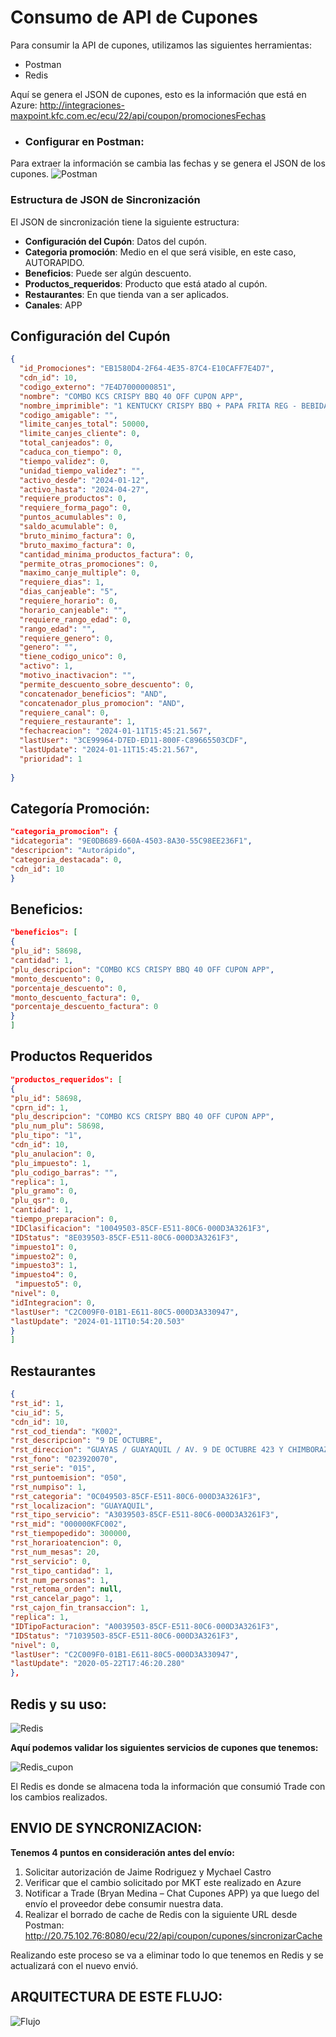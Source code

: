 # Consumo de API de Cupones

Para consumir la API de cupones, utilizamos las siguientes herramientas:

- Postman
- Redis

Aquí se genera el JSON de cupones, esto es la información que está en Azure:
http://integraciones-maxpoint.kfc.com.ec/ecu/22/api/coupon/promocionesFechas

- ### Configurar en Postman:

Para extraer la información se cambia las fechas y se genera el JSON de los cupones.
![Postman](../../img/postman-config.png)

### Estructura de JSON de Sincronización

El JSON de sincronización tiene la siguiente estructura:

- **Configuración del Cupón**: Datos del cupón.
- **Categoria promoción**: Medio en el que será visible, en este caso, AUTORAPIDO.
- **Beneficios**: Puede ser algún descuento.
- **Productos_requeridos**: Producto que está atado al cupón.
- **Restaurantes**: En que tienda van a ser aplicados.
- **Canales**: APP

## Configuración del Cupón
```json
{
  "id_Promociones": "EB1580D4-2F64-4E35-87C4-E10CAFF7E4D7",
  "cdn_id": 10,
  "codigo_externo": "7E4D7000000851",
  "nombre": "COMBO KCS CRISPY BBQ 40 OFF CUPON APP",
  "nombre_imprimible": "1 KENTUCKY CRISPY BBQ + PAPA FRITA REG - BEBIDA BOTELLA",
  "codigo_amigable": "",
  "limite_canjes_total": 50000,
  "limite_canjes_cliente": 0,
  "total_canjeados": 0,
  "caduca_con_tiempo": 0,
  "tiempo_validez": 0,
  "unidad_tiempo_validez": "",
  "activo_desde": "2024-01-12",
  "activo_hasta": "2024-04-27",
  "requiere_productos": 0,
  "requiere_forma_pago": 0,
  "puntos_acumulables": 0,
  "saldo_acumulable": 0,
  "bruto_minimo_factura": 0,
  "bruto_maximo_factura": 0,
  "cantidad_minima_productos_factura": 0,
  "permite_otras_promociones": 0,
  "maximo_canje_multiple": 0,
  "requiere_dias": 1,
  "dias_canjeable": "5",
  "requiere_horario": 0,
  "horario_canjeable": "",
  "requiere_rango_edad": 0,
  "rango_edad": "",
  "requiere_genero": 0,
  "genero": "",
  "tiene_codigo_unico": 0,
  "activo": 1,
  "motivo_inactivacion": "",
  "permite_descuento_sobre_descuento": 0,
  "concatenador_beneficios": "AND",
  "concatenador_plus_promocion": "AND",
  "requiere_canal": 0,
  "requiere_restaurante": 1,
  "fechacreacion": "2024-01-11T15:45:21.567",
  "lastUser": "3CE99964-D7ED-ED11-800F-C89665503CDF",
  "lastUpdate": "2024-01-11T15:45:21.567",
  "prioridad": 1
  
}
```
## Categoría Promoción:
```json
"categoria_promocion": {
"idcategoria": "9E0DB689-660A-4503-8A30-55C98EE236F1",
"descripcion": "Autorápido",
"categoria_destacada": 0,
"cdn_id": 10
} 
```
## Beneficios:
```json
"beneficios": [
{
"plu_id": 58698,
"cantidad": 1,
"plu_descripcion": "COMBO KCS CRISPY BBQ 40 OFF CUPON APP",
"monto_descuento": 0,
"porcentaje_descuento": 0,
"monto_descuento_factura": 0,
"porcentaje_descuento_factura": 0
}
] 
```
## Productos Requeridos
```json
"productos_requeridos": [
{
"plu_id": 58698,
"cprn_id": 1,
"plu_descripcion": "COMBO KCS CRISPY BBQ 40 OFF CUPON APP",
"plu_num_plu": 58698,
"plu_tipo": "1",
"cdn_id": 10,
"plu_anulacion": 0,
"plu_impuesto": 1,
"plu_codigo_barras": "",
"replica": 1,
"plu_gramo": 0,
"plu_qsr": 0,
"cantidad": 1,
"tiempo_preparacion": 0,
"IDClasificacion": "10049503-85CF-E511-80C6-000D3A3261F3",
"IDStatus": "8E039503-85CF-E511-80C6-000D3A3261F3",
"impuesto1": 0,
"impuesto2": 0,
"impuesto3": 1,
"impuesto4": 0,
 "impuesto5": 0,
"nivel": 0,
"idIntegracion": 0,
"lastUser": "C2C009F0-01B1-E611-80C5-000D3A330947",
"lastUpdate": "2024-01-11T10:54:20.503"
}
]
```
## Restaurantes
```json
{
"rst_id": 1,
"ciu_id": 5,
"cdn_id": 10,
"rst_cod_tienda": "K002",
"rst_descripcion": "9 DE OCTUBRE",
"rst_direccion": "GUAYAS / GUAYAQUIL / AV. 9 DE OCTUBRE 423 Y CHIMBORAZO",
"rst_fono": "023920070",
"rst_serie": "015",
"rst_puntoemision": "050",
"rst_numpiso": 1,
"rst_categoria": "0C049503-85CF-E511-80C6-000D3A3261F3",
"rst_localizacion": "GUAYAQUIL",
"rst_tipo_servicio": "A3039503-85CF-E511-80C6-000D3A3261F3",
"rst_mid": "000000KFC002",
"rst_tiempopedido": 300000,
"rst_horarioatencion": 0,
"rst_num_mesas": 20,
"rst_servicio": 0,
"rst_tipo_cantidad": 1,
"rst_num_personas": 1,
"rst_retoma_orden": null,
"rst_cancelar_pago": 1,
"rst_cajon_fin_transaccion": 1,
"replica": 1,
"IDTipoFacturacion": "A0039503-85CF-E511-80C6-000D3A3261F3", 
"IDStatus": "71039503-85CF-E511-80C6-000D3A3261F3",
"nivel": 0,
"lastUser": "C2C009F0-01B1-E611-80C5-000D3A330947",
"lastUpdate": "2020-05-22T17:46:20.280"
}, 
```
## Redis y su uso:
![Redis](../../img/Redis.png)

**Aquí podemos validar los siguientes servicios de cupones que tenemos:**

![Redis_cupon](../../img/Redis_cupon.png)

El Redis es donde se almacena toda la información que consumió Trade con los cambios 
realizados. 

## ENVIO DE SYNCRONIZACION: 
**Tenemos 4 puntos en consideración antes del envío:**
1. Solicitar autorización de Jaime Rodriguez y Mychael Castro
2. Verificar que el cambio solicitado por MKT este realizado en Azure 
3. Notificar a Trade (Bryan Medina – Chat Cupones APP) ya que luego del envío el 
proveedor debe consumir nuestra data.
4. Realizar el borrado de cache de Redis con la siguiente URL desde Postman: 
http://20.75.102.76:8080/ecu/22/api/coupon/cupones/sincronizarCache

Realizando este proceso se va a eliminar todo lo que tenemos en Redis y se actualizará
con el nuevo envió.

## ARQUITECTURA DE ESTE FLUJO:
![Flujo](../../img/flujo.png)